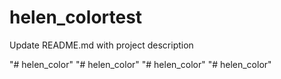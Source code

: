 # helen_colortest
Update README.md with project description

"# helen_color" 
"# helen_color" 
"# helen_color" 
"# helen_color" 
